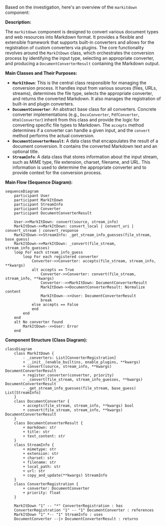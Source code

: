 Based on the investigation, here's an overview of the `markitdown` component:

**Description:**

The `markitdown` component is designed to convert various document types and web resources into Markdown format. It provides a flexible and extensible framework that supports built-in converters and allows for the registration of custom converters via plugins. The core functionality revolves around the `MarkItDown` class, which orchestrates the conversion process by identifying the input type, selecting an appropriate converter, and producing a `DocumentConverterResult` containing the Markdown output.

**Main Classes and Their Purposes:**

*   **`MarkItDown`**: This is the central class responsible for managing the conversion process. It handles input from various sources (files, URLs, streams), determines the file type, selects the appropriate converter, and returns the converted Markdown. It also manages the registration of built-in and plugin converters.
*   **`DocumentConverter`**: An abstract base class for all converters. Concrete converter implementations (e.g., `DocxConverter`, `PdfConverter`, `HtmlConverter`) inherit from this class and provide the logic for converting specific file types to Markdown. The `accepts` method determines if a converter can handle a given input, and the `convert` method performs the actual conversion.
*   **`DocumentConverterResult`**: A data class that encapsulates the result of a document conversion. It contains the converted Markdown text and an optional title.
*   **`StreamInfo`**: A data class that stores information about the input stream, such as MIME type, file extension, charset, filename, and URL. This information is used to determine the appropriate converter and to provide context for the conversion process.

**Main Flow (Sequence Diagram):**

```mermaid
sequenceDiagram
    participant User
    participant MarkItDown
    participant StreamInfo
    participant Converter
    participant DocumentConverterResult

    User->>MarkItDown: convert(source, stream_info)
    MarkItDown->>MarkItDown: convert_local | convert_uri | convert_stream | convert_response
    MarkItDown->>StreamInfo: _get_stream_info_guesses(file_stream, base_guess)
    MarkItDown->>MarkItDown: _convert(file_stream, stream_info_guesses)
    loop For each stream_info_guess
        loop For each registered converter
            Converter->>Converter: accepts(file_stream, stream_info, **kwargs)
            alt accepts == True
                Converter->>Converter: convert(file_stream, stream_info, **kwargs)
                Converter-->>MarkItDown: DocumentConverterResult
                MarkItDown->>DocumentConverterResult: Normalize content
                MarkItDown-->>User: DocumentConverterResult
                break
            else accepts == False
            end
        end
    end
    alt No converter found
        MarkItDown-->>User: Error
    end
```

**Component Structure (Class Diagram):**

```mermaid
classDiagram
    class MarkItDown {
        - _converters: List[ConverterRegistration]
        + __init__(enable_builtins, enable_plugins, **kwargs)
        + convert(source, stream_info, **kwargs) DocumentConverterResult
        + register_converter(converter, priority)
        - _convert(file_stream, stream_info_guesses, **kwargs) DocumentConverterResult
        - _get_stream_info_guesses(file_stream, base_guess) List[StreamInfo]
    }
    class DocumentConverter {
        + accepts(file_stream, stream_info, **kwargs) bool
        + convert(file_stream, stream_info, **kwargs) DocumentConverterResult
    }
    class DocumentConverterResult {
        + markdown: str
        + title: str
        + text_content: str
    }
    class StreamInfo {
        + mimetype: str
        + extension: str
        + charset: str
        + filename: str
        + local_path: str
        + url: str
        + copy_and_update(**kwargs) StreamInfo
    }
    class ConverterRegistration {
        + converter: DocumentConverter
        + priority: float
    }

    MarkItDown "1" -- "*" ConverterRegistration : has
    ConverterRegistration "1" -- "1" DocumentConverter : references
    MarkItDown "1" *-- "1" StreamInfo : uses
    DocumentConverter --|> DocumentConverterResult : returns
```
